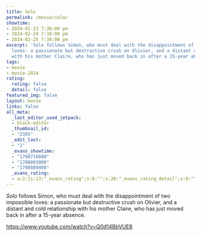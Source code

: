 ```yaml
---
title: Solo
permalink: /movie/solo/
showtime:
- 2024-02-23 7:30:00 pm
- 2024-02-24 7:30:00 pm
- 2024-02-25 7:30:00 pm
excerpt: 'Solo follows Simon, who must deal with the disappointment of two impossible
  loves: a passionate but destructive crush on Olivier, and a distant and cold relationship
  with his mother Claire, who has just moved back in after a 15-year absence.'
tags:
- movie
- movie-2024
rating:
  rating: false
  detail: false
featured_img: false
layout: movie
links: false
all_meta:
  _last_editor_used_jetpack:
  - block-editor
  _thumbnail_id:
  - "2385"
  _edit_last:
  - "1"
  _evans_showtime:
  - "1708716600"
  - "1708803000"
  - "1708889400"
  _evans_rating:
  - a:2:{s:13:"_evans_rating";s:0:"";s:20:"_evans_rating_detail";s:0:"";}
---
```


*Solo* follows Simon, who must deal with the disappointment of two impossible loves: a passionate but destructive crush on Olivier, and a distant and cold relationship with his mother Claire, who has just moved back in after a 15-year absence.

https://www.youtube.com/watch?v=Q0d14BbVUE8 